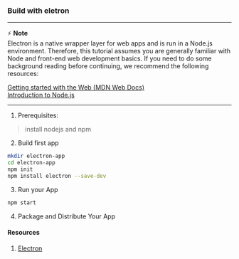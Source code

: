 ### Build with eletron  
---  
⚡️ **Note**   
Electron is a native wrapper layer for web apps and is run in a Node.js environment. Therefore, this tutorial assumes you are generally familiar with Node and front-end web development basics. If you need to do some background reading before continuing, we recommend the following resources:

[Getting started with the Web (MDN Web Docs)](https://developer.mozilla.org/en-US/docs/Learn)  
[Introduction to Node.js](https://nodejs.dev/learn)

---   

1. Prerequisites:
> install nodejs and npm

2. Build first app
``` bash
mkdir electron-app
cd electron-app
npm init
npm install electron --save-dev

```

3. Run your App
```bash
npm start
```
4. Package and Distribute Your App

#### Resources  
1. [Electron](https://www.electronjs.org/docs/latest/tutorial/tutorial-prerequisites)